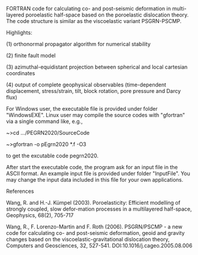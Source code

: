 FORTRAN code for calculating co- and post-seismic deformation in multi-layered poroelastic half-space based on the poroelastic dislocation theory. The code structure is similar as the viscoelastic variant PSGRN-PSCMP.

Highlights:

(1) orthonormal propagator algorithm for numerical stability

(2) finite fault model

(3) azimuthal-equidistant projection between spherical and local cartesian coordinates

(4) output of complete geophysical observables (time-dependent displacement, stress/strain, tilt, block rotation, pore pressure and Darcy flux)

For Windows user, the executable file is provided under folder "WindowsEXE". Linux user may compile the source codes with "gfortran" via a single command like, e.g.,

~>cd .../PEGRN2020/SourceCode

~>gfortran -o pEgrn2020 *.f -O3

to get the excutable code pegrn2020.

After start the executable code, the program ask for an input file in the ASCII format. An example input file is provided under folder "InputFile". You may change the input data included in this file for your own applications.

References

Wang, R. and H.-J. Kümpel (2003). Poroelasticity: Efficient modelling of strongly coupled, slow defor-mation processes in a multilayered half-space, Geophysics, 68(2), 705-717

Wang, R., F. Lorenzo-Martin and F. Roth (2006). PSGRN/PSCMP - a new code for calculating co- and post-seismic deformation, geoid and gravity changes based on the viscoelastic-gravitational dislocation theory, Computers and Geosciences, 32, 527-541. DOI:10.1016/j.cageo.2005.08.006
